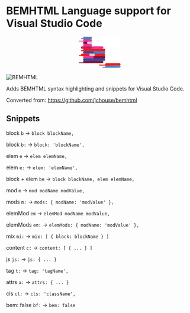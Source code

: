 # BEMHTML Language support for Visual Studio Code

<div align="center"><img src="icon.png"></div>

![BEMHTML](https://img.shields.io/maintenance/no/2016.svg)

Adds BEMHTML syntax highlighting and snippets for Visual Studio Code.

Converted from: https://github.com/jchouse/bemhtml

## Snippets

block
    `b` -> `block blockName,`

block
    `b:` -> `block: 'blockName',`

elem
    `e` -> `elem elemName,`

elem
    `e:` -> `elem: 'elemName',`

block + elem
    `be` -> `block blockName, elem elemName,`

mod
    `m` -> `mod modName modValue,`

mods
    `m:` -> `mods: { modName: 'modValue' },`

elemMod
    `em` -> `elemMod modName modValue,`

elemMods
    `em:` -> `elemMods: { modName: 'modValue' },`

mix
    `mi:` -> `mix: [ { block: blockName } ]`

content
    `c:` -> `content: [ { ... } ]`

js
    `js:` -> `js: { ... }`

tag
    `t:` -> `tag: 'tagName',`

attrs
    `a:` -> `attrs: { ... }`

cls
    `cl:` -> `cls: 'className',`

bem: false
    `bf:` -> `bem: false`
